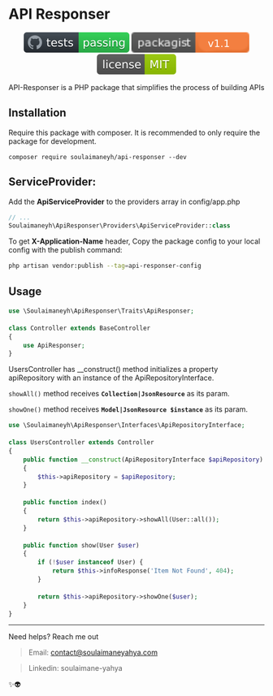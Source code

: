 # API Responser

<p align="center">
<a href="https://github.com/soulaimaneyahya/api-responser"><img src="./assets/tests.svg" alt="Tests"></a>
<a href="https://packagist.org/packages/soulaimaneyh/api-responser" target="_blank"><img src="./assets/version.svg" alt="Version"></a>
<a href="https://github.com/soulaimaneyahya/api-responser/blob/main/LICENSE" target="_blank"><img src="./assets/license.svg" alt="License"></a>
</p>

API-Responser is a PHP package that simplifies the process of building APIs

## Installation
Require this package with composer. It is recommended to only require the package for development.

```shell
composer require soulaimaneyh/api-responser --dev
```

## ServiceProvider:

Add the **ApiServiceProvider** to the providers array in config/app.php
```php
// ...
Soulaimaneyh\ApiResponser\Providers\ApiServiceProvider::class
```

To get **X-Application-Name** header, Copy the package config to your local config with the publish command:

```sh
php artisan vendor:publish --tag=api-responser-config
```

## Usage

```php
use \Soulaimaneyh\ApiResponser\Traits\ApiResponser;

class Controller extends BaseController
{
    use ApiResponser;
}
```

UsersController has __construct() method initializes a property apiRepository with an instance of the ApiRepositoryInterface.

`showAll()` method receives **`Collection|JsonResource`** as its param.

`showOne()` method receives **`Model|JsonResource $instance`** as its param.

```php
use \Soulaimaneyh\ApiResponser\Interfaces\ApiRepositoryInterface;

class UsersController extends Controller
{
    public function __construct(ApiRepositoryInterface $apiRepository)
    {
        $this->apiRepository = $apiRepository;
    }

    public function index()
    {
        return $this->apiRepository->showAll(User::all());
    }

    public function show(User $user)
    {
        if (!$user instanceof User) {
            return $this->infoResponse('Item Not Found', 404);
        }

        return $this->apiRepository->showOne($user);
    }
}
```

---

Need helps? Reach me out

> Email: contact@soulaimaneyahya.com

> Linkedin: soulaimane-yahya

✨👽
